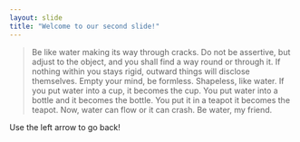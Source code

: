 ```yaml
---
layout: slide
title: "Welcome to our second slide!"
---
```

> Be like water making its way through cracks. Do not be assertive, but adjust to the object, and you shall find a way round or through it. If nothing within you stays rigid, outward things will disclose themselves. Empty your mind, be formless. Shapeless, like water. If you put water into a cup, it becomes the cup. You put water into a bottle and it becomes the bottle. You put it in a teapot it becomes the teapot. Now, water can flow or it can crash. Be water, my friend.

Use the left arrow to go back!
